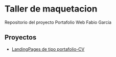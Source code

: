 # Taller de maquetacion

Repositorio del proyecto Portafolio Web Fabio Garcia

## Proyectos

- [LandingPages de tipo portafolio-CV](https://FabioGarciaDev.github.io/Portfolio-CV)
